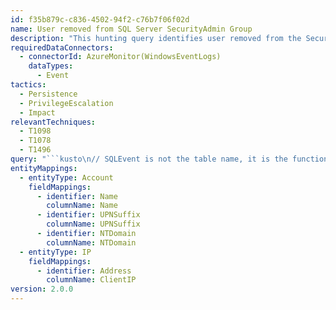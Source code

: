 ```yaml
---
id: f35b879c-c836-4502-94f2-c76b7f06f02d
name: User removed from SQL Server SecurityAdmin Group
description: "This hunting query identifies user removed from the SecurityAdmin group of SQL Server\nThis query is based on the SQLEvent KQL Parser function (link below) \nSQLEvent KQL Parser provided at https://github.com/Azure/Azure-Sentinel/tree/master/Parsers/SQLSever\nDetailed blog post on Monitoring SQL Server with Microsoft Sentinel https://techcommunity.microsoft.com/t5/azure-sentinel/monitoring-sql-server-with-azure-sentinel/ba-p/1502960\n"
requiredDataConnectors:
  - connectorId: AzureMonitor(WindowsEventLogs)
    dataTypes:
      - Event
tactics:
  - Persistence
  - PrivilegeEscalation
  - Impact
relevantTechniques:
  - T1098
  - T1078
  - T1496
query: "```kusto\n// SQLEvent is not the table name, it is the function name that should already be imported into your workspace.\n// The underlying table where the data exists is the Event table.\n// This query checks for user removed from SecurityAdmin Role\nSQLEvent\n| where Statement has_all (\"Alter Server role\", \"drop member\")\n| parse Statement with * \"DROP MEMBER [\" TargetUser:string \"]\" *\n| where ObjectName has \"securityadmin\"\n| project TimeGenerated, Computer, Action, ClientIP, CurrentUser, DatabaseName, TargetUser, ObjectName, Statement \n| extend Name = iff(CurrentUser contains '@', tostring(split(CurrentUser, '@', 0)[0]), CurrentUser)\n| extend UPNSuffix = iff(CurrentUser contains '@', tostring(split(CurrentUser, '@', 1)[0]), '')\n| extend Name = iff(CurrentUser contains '\\\\', tostring(split(CurrentUser, '\\\\', 1)[0]), Name)\n| extend NTDomain = iff(CurrentUser contains '\\\\', tostring(split(CurrentUser, '\\\\', 0)[0]), '')\n| extend Account_0_Name = Name\n| extend Account_0_UPNSuffix = UPNSuffix\n| extend Account_0_NTDomain = NTDomain\n| extend IP_0_Address = ClientIP\n```"
entityMappings:
  - entityType: Account
    fieldMappings:
      - identifier: Name
        columnName: Name
      - identifier: UPNSuffix
        columnName: UPNSuffix
      - identifier: NTDomain
        columnName: NTDomain
  - entityType: IP
    fieldMappings:
      - identifier: Address
        columnName: ClientIP
version: 2.0.0
---
```


